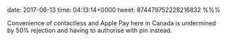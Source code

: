 date: 2017-06-13
time: 04:13:14+0000
tweet: 874479752228216832
%%%

Convenience of contactless and Apple Pay here in Canada is undermined by 50% rejection and having to authorise with pin instead.
